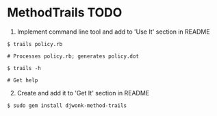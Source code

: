 MethodTrails TODO
=================

1. Implement command line tool and add to 'Use It' section in README

  `$ trails policy.rb`

  `# Processes policy.rb; generates policy.dot`

  `$ trails -h`

  `# Get help`

2. Create and add it to 'Get It' section in README

  `$ sudo gem install djwonk-method-trails`


